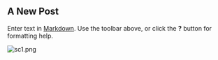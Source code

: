 ## A New Post

Enter text in [Markdown](http://daringfireball.net/projects/markdown/). Use the toolbar above, or click the **?** button for formatting help.

![sc1.png]({{site.baseurl}}/sc1.png)





